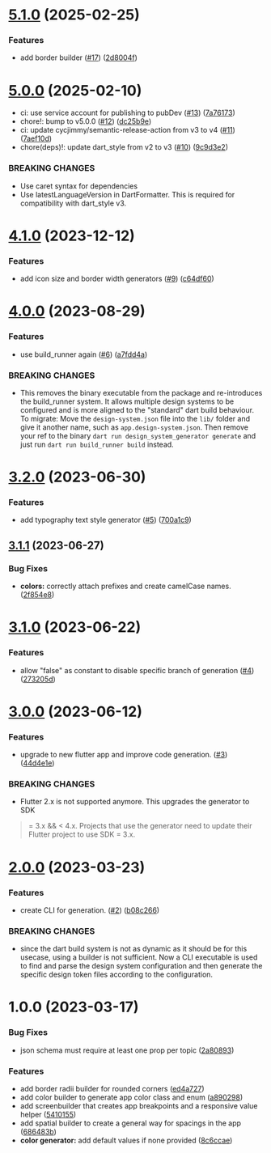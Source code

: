 # [5.1.0](https://github.com/smartive/flutter-design-system-generator/compare/v5.0.0...v5.1.0) (2025-02-25)


### Features

* add border builder ([#17](https://github.com/smartive/flutter-design-system-generator/issues/17)) ([2d8004f](https://github.com/smartive/flutter-design-system-generator/commit/2d8004f2de33b90bf54e333925c69ad47e3bba0d))

# [5.0.0](https://github.com/smartive/flutter-design-system-generator/compare/v4.1.0...v5.0.0) (2025-02-10)


* ci: use service account for publishing to pubDev ([#13](https://github.com/smartive/flutter-design-system-generator/issues/13)) ([7a76173](https://github.com/smartive/flutter-design-system-generator/commit/7a76173cb20a3f465205e24ac1932f61f1855d61))
* chore!: bump to v5.0.0 ([#12](https://github.com/smartive/flutter-design-system-generator/issues/12)) ([dc25b9e](https://github.com/smartive/flutter-design-system-generator/commit/dc25b9e43c426470604b052a1800633bd87ac8c5))
* ci: update cycjimmy/semantic-release-action from v3 to v4 ([#11](https://github.com/smartive/flutter-design-system-generator/issues/11)) ([7aef10d](https://github.com/smartive/flutter-design-system-generator/commit/7aef10dc586f8b16dba73cf53b6459e83a7f8bca))
* chore(deps)!: update dart_style from v2 to v3 ([#10](https://github.com/smartive/flutter-design-system-generator/issues/10)) ([9c9d3e2](https://github.com/smartive/flutter-design-system-generator/commit/9c9d3e20cbae9ee8e76a3f7f0e631db13b674970))


### BREAKING CHANGES

* Use caret syntax for dependencies
* Use latestLanguageVersion in DartFormatter. This is required for compatibility with dart_style v3.


# [4.1.0](https://github.com/smartive/flutter-design-system-generator/compare/v4.0.0...v4.1.0) (2023-12-12)


### Features

* add icon size and border width generators ([#9](https://github.com/smartive/flutter-design-system-generator/issues/9)) ([c64df60](https://github.com/smartive/flutter-design-system-generator/commit/c64df609bdf3fd0caeda27c99f70c986485e9b2d))

# [4.0.0](https://github.com/smartive/flutter-design-system-generator/compare/v3.2.0...v4.0.0) (2023-08-29)


### Features

* use build_runner again ([#6](https://github.com/smartive/flutter-design-system-generator/issues/6)) ([a7fdd4a](https://github.com/smartive/flutter-design-system-generator/commit/a7fdd4ae173e142031499019abb30993721dd38d))


### BREAKING CHANGES

* This removes the binary executable
from the package and re-introduces the build_runner system.
It allows multiple design systems to be configured
and is more aligned to the "standard" dart build
behaviour. To migrate: Move the `design-system.json`
file into the `lib/` folder and give it another name,
such as `app.design-system.json`. Then remove your
ref to the binary `dart run design_system_generator generate`
and just run `dart run build_runner build` instead.

# [3.2.0](https://github.com/smartive/flutter-design-system-generator/compare/v3.1.1...v3.2.0) (2023-06-30)


### Features

* add typography text style generator ([#5](https://github.com/smartive/flutter-design-system-generator/issues/5)) ([700a1c9](https://github.com/smartive/flutter-design-system-generator/commit/700a1c9ac0b23bb7e5f0b40d74bc54290b67e1c0))

## [3.1.1](https://github.com/smartive/flutter-design-system-generator/compare/v3.1.0...v3.1.1) (2023-06-27)


### Bug Fixes

* **colors:** correctly attach prefixes and create camelCase names. ([2f854e8](https://github.com/smartive/flutter-design-system-generator/commit/2f854e80241305f933966f95085925c557d12880))

# [3.1.0](https://github.com/smartive/flutter-design-system-generator/compare/v3.0.0...v3.1.0) (2023-06-22)


### Features

* allow "false" as constant to disable specific branch of generation ([#4](https://github.com/smartive/flutter-design-system-generator/issues/4)) ([273205d](https://github.com/smartive/flutter-design-system-generator/commit/273205d18619bb26271fd730d51def1f02946592))

# [3.0.0](https://github.com/smartive/flutter-design-system-generator/compare/v2.0.0...v3.0.0) (2023-06-12)


### Features

* upgrade to new flutter app and improve code generation. ([#3](https://github.com/smartive/flutter-design-system-generator/issues/3)) ([44d4e1e](https://github.com/smartive/flutter-design-system-generator/commit/44d4e1e5ad35206e019c05be6da418c4e6ea790e))


### BREAKING CHANGES

* Flutter 2.x is not supported
anymore. This upgrades the generator to SDK
>= 3.x && < 4.x. Projects that use the generator
need to update their Flutter project to use SDK
>= 3.x.

# [2.0.0](https://github.com/smartive/flutter-design-system-generator/compare/v1.0.0...v2.0.0) (2023-03-23)


### Features

* create CLI for generation. ([#2](https://github.com/smartive/flutter-design-system-generator/issues/2)) ([b08c266](https://github.com/smartive/flutter-design-system-generator/commit/b08c266b748edf9a8a7b9abebae694e4eb9f9fec))


### BREAKING CHANGES

* since the dart build
system is not as dynamic as it should be for
this usecase, using a builder is not
sufficient. Now a CLI executable
is used to find and parse the design system
configuration and then generate the
specific design token files according to
the configuration.

# 1.0.0 (2023-03-17)


### Bug Fixes

* json schema must require at least one prop per topic ([2a80893](https://github.com/smartive/flutter-design-system-generator/commit/2a80893e52237c27efd6fa68e4f7a90f88e3a53d))


### Features

* add border radii builder for rounded corners ([ed4a727](https://github.com/smartive/flutter-design-system-generator/commit/ed4a7274ab35d0c1d02d2dfe9046ded3a08f4170))
* add color builder to generate app color class and enum ([a890298](https://github.com/smartive/flutter-design-system-generator/commit/a8902989491641534753aeaf914d1affadfb1721))
* add screenbuilder that creates app breakpoints and a responsive value helper ([5410155](https://github.com/smartive/flutter-design-system-generator/commit/54101554ffae0e97125936a87bc3fcd1f1ffd5f6))
* add spatial builder to create a general way for spacings in the app ([686483b](https://github.com/smartive/flutter-design-system-generator/commit/686483b3aea89bec049a9b29e7713d4e51011cc2))
* **color generator:** add default values if none provided ([8c6ccae](https://github.com/smartive/flutter-design-system-generator/commit/8c6ccaeafc7287904b7a33f1f250c413cdffc7d7))
